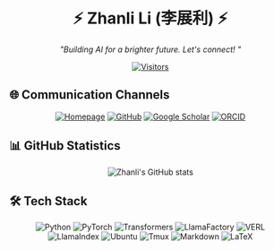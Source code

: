<div align="center">

# ⚡ Zhanli Li (李展利) ⚡  
*"Building AI for a brighter future. Let's connect! "*

[![Visitors](https://komarev.com/ghpvc/?username=Zhanli-Li&color=blue&style=flat&label=VISITORS)](https://github.com/Zhanli-Li)
</div>

## 🌐 Communication Channels
<div align="center">
  
[![Homepage](https://img.shields.io/badge/🌐_Homepage-0D1117?style=for-the-badge&logo=About.me&logoColor=white)](https://zhanli-li.github.io)
[![GitHub](https://img.shields.io/badge/GitHub-0D1117?style=for-the-badge&logo=github&logoColor=white)](https://github.com/Zhanli-Li)
[![Google Scholar](https://img.shields.io/badge/Google_Scholar-4285F4?style=for-the-badge&logo=google-scholar&logoColor=white)](https://scholar.google.com/citations?user=LW5bAdAAAAAJ&hl)
[![ORCID](https://img.shields.io/badge/ORCID-A6CE39?style=for-the-badge&logo=orcid&logoColor=white)](https://orcid.org/0009-0002-3551-8582)

</div>


## 📊 GitHub Statistics
<div align="center">

![Zhanli's GitHub stats](https://github-readme-stats.vercel.app/api?username=Zhanli-Li&show_icons=true&theme=tokyonight&hide_border=true&count_private=true)


</div>


## 🛠️ Tech Stack
<div align="center">

![Python](https://img.shields.io/badge/Python-3776AB?style=for-the-badge&logo=python&logoColor=white)
![PyTorch](https://img.shields.io/badge/PyTorch-EE4C2C?style=for-the-badge&logo=pytorch&logoColor=white)
![Transformers](https://img.shields.io/badge/🤗_Transformers-FFD21E?style=for-the-badge&logoColor=black)
![LlamaFactory](https://img.shields.io/badge/🦙_LlamaFactory-FF6B6B?style=for-the-badge&logoColor=white)
![VERL](https://img.shields.io/badge/VERL-4CAF50?style=for-the-badge&logoColor=white)
![LlamaIndex](https://img.shields.io/badge/🦙_LlamaIndex-000000?style=for-the-badge&logoColor=white)
![Ubuntu](https://img.shields.io/badge/Ubuntu-E95420?style=for-the-badge&logo=ubuntu&logoColor=white)
![Tmux](https://img.shields.io/badge/Tmux-1BB91F?style=for-the-badge&logo=tmux&logoColor=white)
![Markdown](https://img.shields.io/badge/Markdown-000000?style=for-the-badge&logo=markdown&logoColor=white)
![LaTeX](https://img.shields.io/badge/LaTeX-008080?style=for-the-badge&logo=latex&logoColor=white)
</div>
